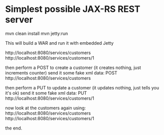 Simplest possible JAX-RS REST server
========================
mvn clean install
mvn jetty:run

This will build a WAR and run it with embedded Jetty

http://localhost:8080/services/customers
http://localhost:8080/services/customers/1

then perform a POST to create a customer (it creates nothing, just increments counter)
send it some fake xml data:  <junk></junk>
POST http://localhost:8080/services/customers

then perform a PUT to update a customer (it updates nothing, just tells you it's ok)
send it some fake xml data:  <junk></junk>
PUT http://localhost:8080/services/customers/1

now look at the customers again using:
http://localhost:8080/services/customers
http://localhost:8080/services/customers/1

the end.
